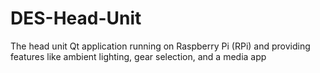 # DES-Head-Unit
The head unit Qt application running on Raspberry Pi (RPi) and providing features like ambient lighting, gear selection, and a media app
